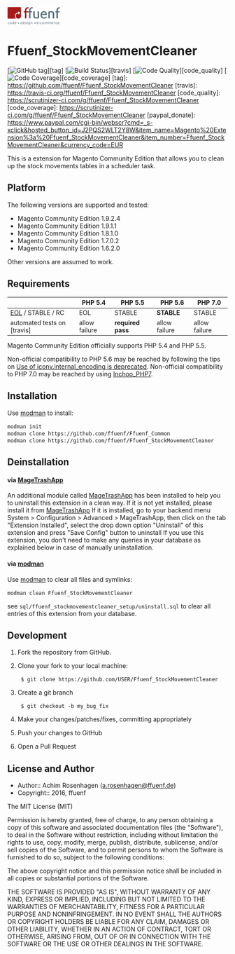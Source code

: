 <a href="http://www.ffuenf.de" title="ffuenf - code • design • e-commerce"><img src="https://github.com/ffuenf/Ffuenf_Common/blob/master/skin/adminhtml/default/default/ffuenf/ffuenf.png" alt="ffuenf - code • design • e-commerce" /></a>

Ffuenf_StockMovementCleaner
===========================
[![GitHub tag](https://img.shields.io/github/tag/ffuenf/Ffuenf_StockMovementCleaner.svg)][tag]
[![Build Status](https://img.shields.io/travis/ffuenf/Ffuenf_StockMovementCleaner.svg)][travis]
[![Code Quality](https://scrutinizer-ci.com/g/ffuenf/Ffuenf_StockMovementCleaner/badges/quality-score.png)][code_quality]
[![Code Coverage](https://scrutinizer-ci.com/g/ffuenf/Ffuenf_StockMovementCleaner/badges/coverage.png)][code_coverage]
[tag]: https://github.com/ffuenf/Ffuenf_StockMovementCleaner
[travis]: https://travis-ci.org/ffuenf/Ffuenf_StockMovementCleaner
[code_quality]: https://scrutinizer-ci.com/g/ffuenf/Ffuenf_StockMovementCleaner
[code_coverage]: https://scrutinizer-ci.com/g/ffuenf/Ffuenf_StockMovementCleaner
[paypal_donate]: https://www.paypal.com/cgi-bin/webscr?cmd=_s-xclick&hosted_button_id=J2PQS2WLT2Y8W&item_name=Magento%20Extension%3a%20Ffuenf_StockMovementCleaner&item_number=Ffuenf_StockMovementCleaner&currency_code=EUR

This is a extension for Magento Community Edition that allows you to clean up the stock movements tables in a scheduler task.

Platform
--------

The following versions are supported and tested:

* Magento Community Edition 1.9.2.4
* Magento Community Edition 1.9.1.1
* Magento Community Edition 1.8.1.0
* Magento Community Edition 1.7.0.2
* Magento Community Edition 1.6.2.0

Other versions are assumed to work.

Requirements
------------

|                                                                     | PHP 5.4        | PHP 5.5           | PHP 5.6       | PHP 7.0       |
| ------------------------------------------------------------------- | -------------- | ----------------- | ------------- | ------------- |
| [EOL](https://secure.php.net/supported-versions.php) / STABLE / RC  | EOL            | STABLE            | **STABLE**    | STABLE        |
| automated tests on [travis]                                         | allow failure  | **required pass** | allow failure | allow failure |

Magento Community Edition officially supports PHP 5.4 and PHP 5.5.

Non-official compatibility to PHP 5.6 may be reached by following the tips on [Use of iconv.internal_encoding is deprecated](https://magento.stackexchange.com/questions/34015/magento-1-9-php-5-6-use-of-iconv-internal-encoding-is-deprecated).
Non-official compatibility to PHP 7.0 may be reached by using [Inchoo_PHP7](https://github.com/Inchoo/Inchoo_PHP7).

Installation
------------

Use [modman](https://github.com/colinmollenhour/modman) to install:
```
modman init
modman clone https://github.com/ffuenf/Ffuenf_Common
modman clone https://github.com/ffuenf/Ffuenf_StockMovementCleaner
```

Deinstallation
--------------

#### via [MageTrashApp](https://github.com/magento-hackathon/MageTrashApp)

An additional module called [MageTrashApp](https://github.com/magento-hackathon/MageTrashApp) has been installed to help you to uninstall this extension in a clean way.
If it is not yet installed, please install it from [MageTrashApp](https://github.com/magento-hackathon/MageTrashApp)
If it is installed, go to your backend menu System > Configuration > Advanced > MageTrashApp, then click on the tab "Extension Installed", select the drop down option "Uninstall" of this extension and press "Save Config" button to uninstall
If you use this extension, you don't need to make any queries in your database as explained below in case of manually uninstallation.

#### via [modman](https://github.com/colinmollenhour/modman)

Use [modman](https://github.com/colinmollenhour/modman) to clear all files and symlinks:
```
modman clean Ffuenf_StockMovementCleaner
```
see `sql/ffuenf_stockmovementcleaner_setup/uninstall.sql` to clear all entries of this extension from your database.

Development
-----------
1. Fork the repository from GitHub.
2. Clone your fork to your local machine:

        $ git clone https://github.com/USER/Ffuenf_StockMovementCleaner

3. Create a git branch

        $ git checkout -b my_bug_fix

4. Make your changes/patches/fixes, committing appropriately
5. Push your changes to GitHub
6. Open a Pull Request

License and Author
------------------

- Author:: Achim Rosenhagen (<a.rosenhagen@ffuenf.de>)
- Copyright:: 2016, ffuenf

The MIT License (MIT)

Permission is hereby granted, free of charge, to any person obtaining a copy
of this software and associated documentation files (the "Software"), to deal
in the Software without restriction, including without limitation the rights
to use, copy, modify, merge, publish, distribute, sublicense, and/or sell
copies of the Software, and to permit persons to whom the Software is
furnished to do so, subject to the following conditions:

The above copyright notice and this permission notice shall be included in all
copies or substantial portions of the Software.

THE SOFTWARE IS PROVIDED "AS IS", WITHOUT WARRANTY OF ANY KIND, EXPRESS OR
IMPLIED, INCLUDING BUT NOT LIMITED TO THE WARRANTIES OF MERCHANTABILITY,
FITNESS FOR A PARTICULAR PURPOSE AND NONINFRINGEMENT. IN NO EVENT SHALL THE
AUTHORS OR COPYRIGHT HOLDERS BE LIABLE FOR ANY CLAIM, DAMAGES OR OTHER
LIABILITY, WHETHER IN AN ACTION OF CONTRACT, TORT OR OTHERWISE, ARISING FROM,
OUT OF OR IN CONNECTION WITH THE SOFTWARE OR THE USE OR OTHER DEALINGS IN THE
SOFTWARE.
